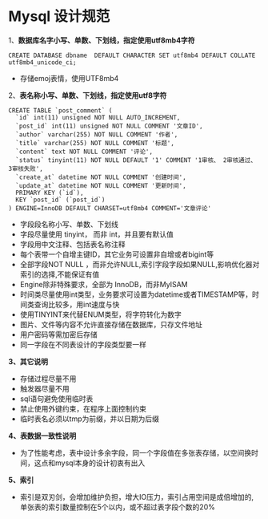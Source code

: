 # Mysql 设计规范

1、**数据库名字小写、单数、下划线，指定使用utf8mb4字符**

```
CREATE DATABASE dbname  DEFAULT CHARACTER SET utf8mb4 DEFAULT COLLATE utf8mb4_unicode_ci;
```

* 存储emoj表情，使用UTF8mb4

2、**表名称小写、单数、下划线，指定使用utf8字符**

    CREATE TABLE `post_comment` (
      `id` int(11) unsigned NOT NULL AUTO_INCREMENT,
      `post_id` int(11) unsigned NOT NULL COMMENT '文章ID',
      `author` varchar(255) NOT NULL COMMENT '作者',
      `title` varchar(255) NOT NULL COMMENT '标题',
      `content` text NOT NULL COMMENT '评论',
      `status` tinyint(11) NOT NULL DEFAULT '1' COMMENT '1审核、 2审核通过、 3审核失败',
      `create_at` datetime NOT NULL COMMENT '创建时间',
      `update_at` datetime NOT NULL COMMENT '更新时间',
      PRIMARY KEY (`id`),
      KEY `post_id` (`post_id`)
    ) ENGINE=InnoDB DEFAULT CHARSET=utf8mb4 COMMENT='文章评论'

* 字段段名称小写、单数、下划线
* 字段尽量使用 tinyint， 而非 int，并且要有默认值
* 字段用中文注释、包括表名称注释
* 每个表带一个自增主键ID，其它业务可设置非自增或者bigint等
* 全部字段NOT NULL ，而非允许NULL,索引字段字段如果NULL,影响优化器对索引的选择,不能保证有值
* Engine除非特殊要求，全部为 InnoDB，而非MyISAM
* 时间类尽量使用int类型，业务要求可设置为datetime或者TIMESTAMP等，时间类查询比较多，用int速度与快
* 使用TINYINT来代替ENUM类型，将字符转化为数字
* 图片、文件等内容不允许直接存储在数据库，只存文件地址
* 用户密码等需加密后存储
* 同一字段在不同表设计的字段类型要一样

**3、其它说明**

* 存储过程尽量不用
* 触发器尽量不用
* sql语句避免使用临时表
* 禁止使用外键约束，在程序上面控制约束
* 临时表名必须以tmp为前缀，并以日期为后缀

**4、表数据一致性说明**

* 为了性能考虑，表中设计多余字段，同一个字段值在多张表存储，以空间换时间，这点和mysql本身的设计初衷有出入

**5、索引**

* 索引是双刃剑，会增加维护负担，增大IO压力，索引占用空间是成倍增加的,单张表的索引数量控制在5个以内，或不超过表字段个数的20%




